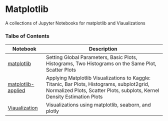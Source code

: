 # Matplotlib
A collections of Jupyter Notebooks for matplotlib and Viaualizations

### Talbe of Contents ###
|Notebook|Description|
|--------------|-----------------------------------|
|[matplotlib](./matplotlib.ipynb)|Setting Global Parameters, Basic Plots, Histograms, Two Histograms on the Same Plot, Scatter Plots|
|[matplotlib-applied](./matplotlib-applied.ipynb)|Applying Matplotlib Visualizations to Kaggle: Titanic, Bar Plots, Histograms, subplot2grid, Normalized Plots, Scatter Plots, subplots, Kernel Density Estimation Plots|
|[Viaualization](./Visualization.ipynb)|Visualizations using matplotlib, seaborn, and plotly|
